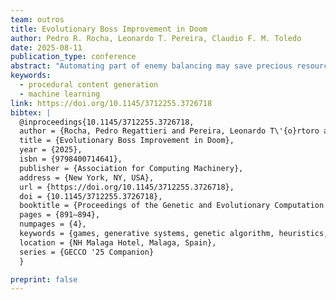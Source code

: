 ```yaml
---
team: outros
title: Evolutionary Boss Improvement in Doom
author: Pedro R. Rocha, Leonardo T. Pereira, Claudio F. M. Toledo
date: 2025-08-11
publication_type: conference
abstract: "Automating part of enemy balancing may save precious resources for developers, allowing them to focus on more creative tasks, while also enabling developers to create enemies that cater to specific kinds of players. In this paper, we adapt the 'Evolutionary Boss Improvement' (EBI) method to the DOOM game, modifying the Cyberdemon enemy. This increases the method's generality by testing its effectiveness in another game genre. By implementing the EBI pipeline with appropriate adaptations to the encoding, decoding, crossover and mutation algorithms, we were able to improve the fitness of our enemies, which was evaluated by having a set percentage of remaining health after testing with bots. We asked anonymous volunteers to play the game against either the original Cyberdemon or our modified version (evolved using EBI) and to fill a survey about their experience, allowing us to assess their opinions about the boss fight. The version each player fought was randomly selected when starting the game, making it a double-blind experiment. The results indicate we created an individual with a similar feel to the original, maintaining player satisfaction, whilst also requiring less manpower from the developer."
keywords:
  - procedural content generation
  - machine learning
link: https://doi.org/10.1145/3712255.3726718
bibtex: |
  @inproceedings{10.1145/3712255.3726718,
  author = {Rocha, Pedro Regattieri and Pereira, Leonardo T\'{o}rtoro and Toledo, Cl\'{a}udio Fabiano Motta},
  title = {Evolutionary Boss Improvement in Doom},
  year = {2025},
  isbn = {9798400714641},
  publisher = {Association for Computing Machinery},
  address = {New York, NY, USA},
  url = {https://doi.org/10.1145/3712255.3726718},
  doi = {10.1145/3712255.3726718},
  booktitle = {Proceedings of the Genetic and Evolutionary Computation Conference Companion},
  pages = {891–894},
  numpages = {4},
  keywords = {games, generative systems, genetic algorithm, heuristics, representation},
  location = {NH Malaga Hotel, Malaga, Spain},
  series = {GECCO '25 Companion}
  }

preprint: false
---
```

